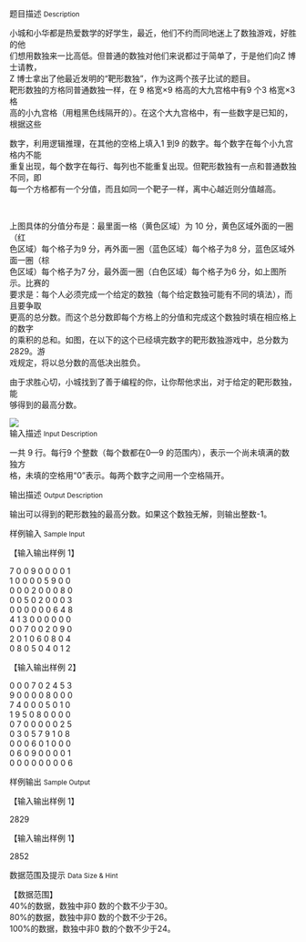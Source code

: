 <div class="panel panel-default">
<div class="area-title">
<span>
题目描述
<small>Description</small>
</span></div>
<div class="panel-body">

<p>小城和小华都是热爱数学的好学生，最近，他们不约而同地迷上了数独游戏，好胜的他<br>们想用数独来一比高低。但普通的数独对他们来说都过于简单了，于是他们向Z 博士请教，<br>Z 博士拿出了他最近发明的“靶形数独”，作为这两个孩子比试的题目。<br>靶形数独的方格同普通数独一样，在 9 格宽×9 格高的大九宫格中有9 个3 格宽×3 格<br>高的小九宫格（用粗黑色线隔开的）。在这个大九宫格中，有一些数字是已知的，根据这些</p>
<p>数字，利用逻辑推理，在其他的空格上填入1 到9 的数字。每个数字在每个小九宫格内不能<br>重复出现，每个数字在每行、每列也不能重复出现。但靶形数独有一点和普通数独不同，即<br>每一个方格都有一个分值，而且如同一个靶子一样，离中心越近则分值越高。</p>
<p> </p>
<p>上图具体的分值分布是：最里面一格（黄色区域）为 10 分，黄色区域外面的一圈（红<br>色区域）每个格子为9 分，再外面一圈（蓝色区域）每个格子为8 分，蓝色区域外面一圈（棕<br>色区域）每个格子为7 分，最外面一圈（白色区域）每个格子为6 分，如上图所示。比赛的<br>要求是：每个人必须完成一个给定的数独（每个给定数独可能有不同的填法），而且要争取<br>更高的总分数。而这个总分数即每个方格上的分值和完成这个数独时填在相应格上的数字<br>的乘积的总和。如图，在以下的这个已经填完数字的靶形数独游戏中，总分数为2829。游<br>戏规定，将以总分数的高低决出胜负。</p>
<p>由于求胜心切，小城找到了善于编程的你，让你帮他求出，对于给定的靶形数独，能<br>够得到的最高分数。</p>

<img src="/source/codevs/codevs-1174/img/aHR0cDovL3d3dy5qb3lvaS5jbi9wcm9ibGVtL2NvZGV2cy0xMTc0L2h0dHA6Ly9jb2RldnMuY24vbWVkaWEvaW1hZ2UvcHJvYmxlbS8xMTc0LnBuZw==.png" style="max-width:700px">

</div>
</div>

<div class="panel panel-default">
<div class="area-title">
<span>
输入描述
<small>Input Description</small>
</span></div>
<div class="panel-body">
<p>一共 9 行。每行9 个整数（每个数都在0—9 的范围内），表示一个尚未填满的数独方<br>格，未填的空格用“0”表示。每两个数字之间用一个空格隔开。</p>

</div>
</div>
<div  class="panel panel-default">
<div class="area-title">
<span>
输出描述
<small>Output Description</small>
</span></div>
<div class="panel-body">

<p>输出可以得到的靶形数独的最高分数。如果这个数独无解，则输出整数-1。</p>

</div>
</div>


<div class="panel panel-default">
<div class="area-title">
<span>
样例输入
<small>Sample Input</small>
</span></div>
<div class="panel-body">
<p>【输入输出样例 1】</p>
<p>7 0 0 9 0 0 0 0 1<br>1 0 0 0 0 5 9 0 0<br>0 0 0 2 0 0 0 8 0<br>0 0 5 0 2 0 0 0 3<br>0 0 0 0 0 0 6 4 8<br>4 1 3 0 0 0 0 0 0<br>0 0 7 0 0 2 0 9 0<br>2 0 1 0 6 0 8 0 4<br>0 8 0 5 0 4 0 1 2</p>
<p>【输入输出样例 2】</p>
<p>0 0 0 7 0 2 4 5 3<br>9 0 0 0 0 8 0 0 0<br>7 4 0 0 0 5 0 1 0<br>1 9 5 0 8 0 0 0 0<br>0 7 0 0 0 0 0 2 5<br>0 3 0 5 7 9 1 0 8<br>0 0 0 6 0 1 0 0 0<br>0 6 0 9 0 0 0 0 1<br>0 0 0 0 0 0 0 0 6</p>

</div>
</div>

<div class="panel panel-default">
<div class="area-title">
<span>
样例输出
<small>Sample Output</small>
</span></div>
<div class="panel-body">
<p>【输入输出样例 1】</p>
<p>2829</p>
<p>【输入输出样例 1】</p>
<p>2852</p>

</div>
</div>

<div class="panel panel-default">
<div class="area-title">
<span>
数据范围及提示
<small>Data Size & Hint</small>
</span></div>
<div class="panel-body">
<p>【数据范围】<br>40%的数据，数独中非0 数的个数不少于30。<br>80%的数据，数独中非0 数的个数不少于26。<br>100%的数据，数独中非0 数的个数不少于24。</p>
</div>
</div>